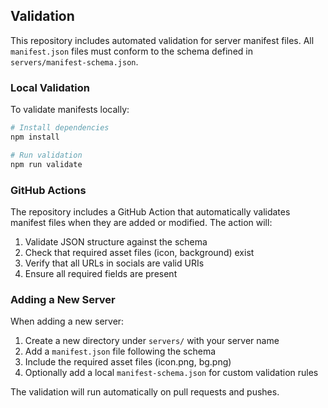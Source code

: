 ## Validation

This repository includes automated validation for server manifest files. All `manifest.json` files must conform to the schema defined in `servers/manifest-schema.json`.

### Local Validation

To validate manifests locally:

```bash
# Install dependencies
npm install

# Run validation
npm run validate
```

### GitHub Actions

The repository includes a GitHub Action that automatically validates manifest files when they are added or modified. The action will:

1. Validate JSON structure against the schema
2. Check that required asset files (icon, background) exist
3. Verify that all URLs in socials are valid URIs
4. Ensure all required fields are present

### Adding a New Server

When adding a new server:

1. Create a new directory under `servers/` with your server name
2. Add a `manifest.json` file following the schema
3. Include the required asset files (icon.png, bg.png)
4. Optionally add a local `manifest-schema.json` for custom validation rules

The validation will run automatically on pull requests and pushes.
